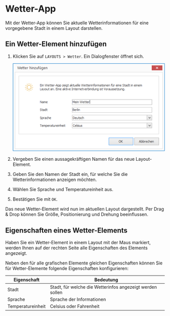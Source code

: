 # Wetter-App

Mit der Wetter-App können Sie aktuelle Wetterinformationen für eine vorgegebene Stadt in einem Layout darstellen.

## Ein Wetter-Element hinzufügen

1. Klicken Sie auf `LAYOUTS > Wetter`. Ein Dialogfenster öffnet sich.

   ![Eine Wetter-Element hinzufügen](../../../images/create-weather-element.png)

3. Vergeben Sie einen aussagekräftigen Namen für das neue Layout-Element.

4. Geben Sie den Namen der Stadt ein, für welche Sie die Wetterinformationen anzeigen möchten. 

5. Wählen Sie Sprache und Temperatureinheit aus. 

6. Bestätigen Sie mit `OK`.

Das neue Wetter-Element wird nun im aktuellen Layout dargestellt. Per Drag & Drop können Sie Größe, Positionierung und Drehung beeinflussen.

## Eigenschaften eines Wetter-Elements

Haben Sie ein Wetter-Element in einem Layout mit der Maus markiert, werden Ihnen auf der rechten Seite alle Eigenschaften des Elements angezeigt.

Neben den für alle grafischen Elemente gleichen Eigenschaften können Sie für Wetter-Elemente folgende Eigenschaften konfigurieren:

Eigenschaft       | Bedeutung
------------------| ---------
Stadt             | Stadt, für welche die Wetterinfos angezeigt werden sollen
Sprache           | Sprache der Informationen
Temperatureinheit | Celsius oder Fahrenheit


[RSS-Feeds]: ../../../reference/layouts/rss.md